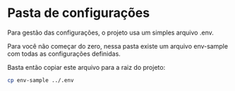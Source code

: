 # Pasta de configurações

Para gestão das configurações, o projeto usa um simples arquivo .env.

Para você não começar do zero, nessa pasta existe um arquivo env-sample com todas as configurações definidas.

Basta então copiar este arquivo para a raiz do projeto:

```bash
cp env-sample ../.env
```